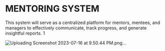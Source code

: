 # MENTORING SYSTEM
 
This system will serve as a centralized platform for mentors, mentees, and managers 
to effectively communicate, track progress, and generate insightful reports.  1

![Uploading Screenshot 2023-07-16 at 9.50.44 PM.png…]()
